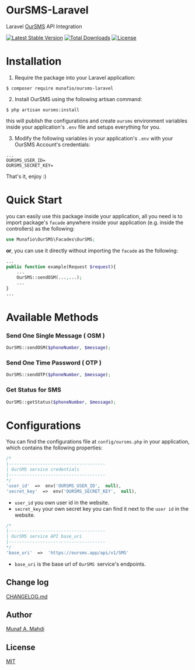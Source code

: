 # OurSMS-Laravel

Laravel [OurSMS](https://oursms.app) API Integration

[![Latest Stable Version](https://poser.pugx.org/munafio/oursms-laravel/v/stable)](https://packagist.org/packages/munafio/oursms-laravel)
[![Total Downloads](https://poser.pugx.org/munafio/oursms-laravel/downloads)](https://packagist.org/packages/munafio/oursms-laravel)
[![License](https://poser.pugx.org/munafio/oursms-laravel/license)](https://packagist.org/packages/munafio/oursms-laravel)

# Installation

1. Require the package into your Laravel application:

```
$ composer require munafio/oursms-laravel
```

2. Install OurSMS using the following artisan command:

```
$ php artisan oursms:install
```

this will publish the configurations and create `oursms` environment variables inside your application's `.env` file and setups everything for you.

3. Modify the following variables in your application's `.env` with your OurSMS Account's credentials:

```
...
OURSMS_USER_ID=
OURSMS_SECRET_KEY=
```

That's it, enjoy :)

# Quick Start

you can easily use this package inside your application, all you need is to import package's `facade` anywhere inside your application (e.g. inside the controllers) as the following:

```php
use Munafio\OurSMS\Facades\OurSMS;
```

**or**, you can use it directly without importing the `facade` as the following:

```php
...
public function example(Request $request){
	...
	OurSMS::sendOSM(...,...);
	...
}
...
```

# Available Methods

### Send One Single Message ( OSM )

```php
OurSMS::sendOSM($phoneNumber, $message);
```

### Send One Time Password ( OTP )

```php
OurSMS::sendOTP($phoneNumber, $message);
```

### Get Status for SMS

```php
OurSMS::getStatus($phoneNumber, $message);
```

# Configurations

You can find the configurations file at `config/oursms.php` in your application, which contains the following properties:

```php
/*
|-------------------------------------
| OurSMS service credentials
|-------------------------------------
*/
'user_id'  =>  env('OURSMS_USER_ID',  null),
'secret_key'  =>  env('OURSMS_SECRET_KEY',  null),
```

- `user_id` you own user id in the website.
- `secret_key` your own secret key you can find it next to the `user id` in the website.

```php
/*
|-------------------------------------
| OurSMS service API base_uri
|-------------------------------------
*/
'base_uri'  =>  'https://oursms.app/api/v1/SMS'
```

- `base_uri` is the base url of `OurSMS `service's endpoints.

## Change log

[CHANGELOG.md](https://github.com/munafio/oursms-laravel)

## Author

[Munaf A. Mahdi](https://www.munafio.com/p/contact-me.html)

## License

[MIT](https://choosealicense.com/licenses/mit/)
